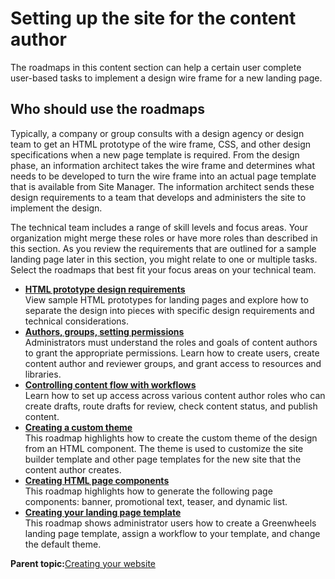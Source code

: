 # Setting up the site for the content author

The roadmaps in this content section can help a certain user complete user-based tasks to implement a design wire frame for a new landing page.

## Who should use the roadmaps

Typically, a company or group consults with a design agency or design team to get an HTML prototype of the wire frame, CSS, and other design specifications when a new page template is required. From the design phase, an information architect takes the wire frame and determines what needs to be developed to turn the wire frame into an actual page template that is available from Site Manager. The information architect sends these design requirements to a team that develops and administers the site to implement the design.

The technical team includes a range of skill levels and focus areas. Your organization might merge these roles or have more roles than described in this section. As you review the requirements that are outlined for a sample landing page later in this section, you might relate to one or multiple tasks. Select the roadmaps that best fit your focus areas on your technical team.

-   **[HTML prototype design requirements](../install/rm_create_site_design_req.md)**  
View sample HTML prototypes for landing pages and explore how to separate the design into pieces with specific design requirements and technical considerations.
-   **[Authors, groups, setting permissions](../install/rm_create_site_admin_access.md)**  
 Administrators must understand the roles and goals of content authors to grant the appropriate permissions. Learn how to create users, create content author and reviewer groups, and grant access to resources and libraries.
-   **[Controlling content flow with workflows](../install/rm_create_site_admin_workflow.md)**  
Learn how to set up access across various content author roles who can create drafts, route drafts for review, check content status, and publish content.
-   **[Creating a custom theme](../install/rm_create_simple_theme.md)**  
This roadmap highlights how to create the custom theme of the design from an HTML component. The theme is used to customize the site builder template and other page templates for the new site that the content author creates.
-   **[Creating HTML page components](../install/rm_create_site_dev_pcomponents.md)**  
 This roadmap highlights how to generate the following page components: banner, promotional text, teaser, and dynamic list.
-   **[Creating your landing page template](../install/rm_create_site_admin_page_template.md)**  
This roadmap shows administrator users how to create a Greenwheels landing page template, assign a workflow to your template, and change the default theme.

**Parent topic:**[Creating your website](../install/rm_4site.md)

